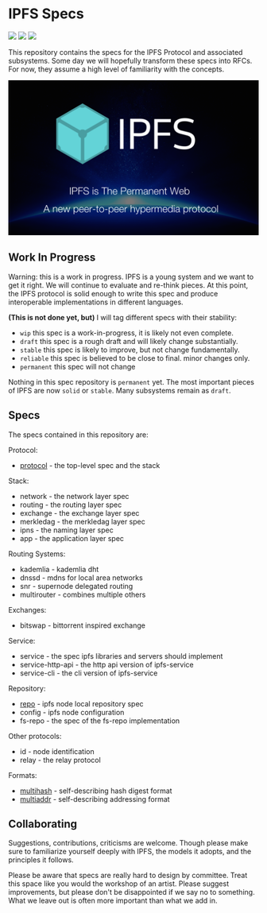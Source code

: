 # IPFS Specs

[![](https://img.shields.io/badge/made%20by-Protocol%20Labs-blue.svg?style=flat-square)](http://ipn.io)
[![](https://img.shields.io/badge/project-IPFS-blue.svg?style=flat-square)](http://ipfs.io/)
[![](https://img.shields.io/badge/freejs-%23ipfs-blue.svg?style=flat-square)](http://webchat.freenode.net/?channels=%23ipfs)

This repository contains the specs for the IPFS Protocol and associated
subsystems. Some day we will hopefully transform these specs into RFCs.
For now, they assume a high level of familiarity with the concepts.


![](ipfs-splash.png)

## Work In Progress

Warning: this is a work in progress. IPFS is a young system and we want to
get it right. We will continue to evaluate and re-think pieces. At this point,
the IPFS protocol is solid enough to write this spec and produce interoperable
implementations in different languages.

**(This is not done yet, but)**
I will tag different specs with their stability:

- `wip` this spec is a work-in-progress, it is likely not even complete.
- `draft` this spec is a rough draft and will likely change substantially.
- `stable` this spec is likely to improve, but not change fundamentally.
- `reliable` this spec is believed to be close to final. minor changes only.
- `permanent` this spec will not change

Nothing in this spec repository is `permanent` yet. The most important
pieces of IPFS are now `solid` or `stable`. Many subsystems remain as
`draft`.

## Specs

The specs contained in this repository are:

Protocol:
- [protocol](protocol) - the top-level spec and the stack

Stack:
- network - the network layer spec
- routing - the routing layer spec
- exchange - the exchange layer spec
- merkledag - the merkledag layer spec
- ipns - the naming layer spec
- app - the application layer spec


Routing Systems:
- kademlia - kademlia dht
- dnssd - mdns for local area networks
- snr - supernode delegated routing
- multirouter - combines multiple others

Exchanges:
- bitswap - bittorrent inspired exchange

Service:
- service - the spec ipfs libraries and servers should implement
- service-http-api - the http api version of ipfs-service
- service-cli - the cli version of ipfs-service

Repository:
- [repo](repo) - ipfs node local repository spec
- config - ipfs node configuration
- fs-repo - the spec of the fs-repo implementation

Other protocols:
- id - node identification
- relay - the relay protocol

Formats:
- [multihash](https://github.com/jbenet/multihash) - self-describing hash digest format
- [multiaddr](https://github.com/jbenet/multiaddr) - self-describing addressing format


## Collaborating

Suggestions, contributions, criticisms are welcome. Though please make sure to
familiarize yourself deeply with IPFS, the models it adopts, and the principles
it follows.

Please be aware that specs are really hard to design by committee.
Treat this space like you would the workshop of an artist. Please suggest
improvements, but please don't be disappointed if we say no to something.
What we leave out is often more important than what we add in.
